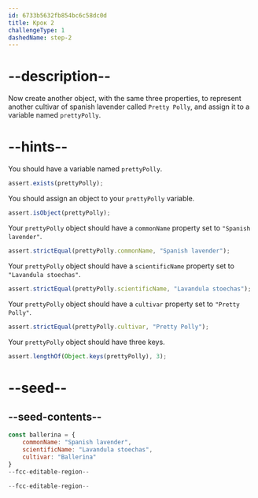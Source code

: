 ```yaml
---
id: 6733b5632fb854bc6c58dc0d
title: Крок 2
challengeType: 1
dashedName: step-2
---
```


# --description--

Now create another object, with the same three properties, to represent another cultivar of spanish lavender called `Pretty Polly`, and assign it to a variable named `prettyPolly`.

# --hints--

You should have a variable named `prettyPolly`.

```js
assert.exists(prettyPolly);
```

You should assign an object to your `prettyPolly` variable.

```js
assert.isObject(prettyPolly);
```

Your `prettyPolly` object should have a `commonName` property set to `"Spanish lavender"`.

```js
assert.strictEqual(prettyPolly.commonName, "Spanish lavender");
```

Your `prettyPolly` object should have a `scientificName` property set to `"Lavandula stoechas"`.

```js
assert.strictEqual(prettyPolly.scientificName, "Lavandula stoechas");
```

Your `prettyPolly` object should have a `cultivar` property set to `"Pretty Polly"`.

```js
assert.strictEqual(prettyPolly.cultivar, "Pretty Polly");
```

Your `prettyPolly` object should have three keys.

```js
assert.lengthOf(Object.keys(prettyPolly), 3);
```

# --seed--

## --seed-contents--

```js
const ballerina = {
    commonName: "Spanish lavender",
    scientificName: "Lavandula stoechas",
    cultivar: "Ballerina"
}
--fcc-editable-region--

--fcc-editable-region--
```
